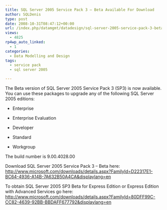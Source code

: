 ```yaml
---
title: SQL Server 2005 Service Pack 3 – Beta Available For Download
author: SQLDenis
type: post
date: 2008-10-31T08:47:12+00:00
url: /index.php/datamgmt/datadesign/sql-server-2005-service-pack-3-beta-avai/
views:
  - 4825
rp4wp_auto_linked:
  - 1
categories:
  - Data Modelling and Design
tags:
  - service pack
  - sql server 2005

---
```

The Beta version of SQL Server 2005 Service Pack 3 (SP3) is now available. You can use these packages to upgrade any of the following SQL Server 2005 editions:

* Enterprise
      
* Enterprise Evaluation
      
* Developer
      
* Standard
      
* Workgroup

The build number is 9.00.4028.00

Download SQL Server 2005 Service Pack 3 &#8211; Beta here: http://www.microsoft.com/downloads/details.aspx?FamilyId=D22317E1-BC64-4936-A14B-7A632B50A4CA&displaylang=en

To obtain SQL Server 2005 SP3 Beta for Express Edition or Express Edition with Advanced Services go here: http://www.microsoft.com/downloads/details.aspx?FamilyId=80DFF99C-CC82-4639-92BB-BBDAFF677792&displaylang=en